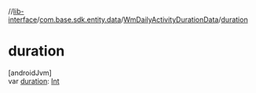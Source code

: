 //[lib-interface](../../../index.md)/[com.base.sdk.entity.data](../index.md)/[WmDailyActivityDurationData](index.md)/[duration](duration.md)

# duration

[androidJvm]\
var [duration](duration.md): [Int](https://kotlinlang.org/api/latest/jvm/stdlib/kotlin/-int/index.html)
